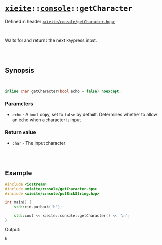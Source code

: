 # [`xieite`](../../README.md)`::`[`console`](../../docs/console.md)`::getCharacter`
Defined in header [`<xieite/console/getCharacter.hpp>`](../../include/xieite/console/getCharacter.hpp)

<br/>

Waits for and returns the next keypress input.

<br/><br/>

## Synopsis

<br/>

```cpp
inline char getCharacter(bool echo = false) noexcept;
```
### Parameters
- `echo` - A `bool` copy, set to `false` by default. Determines whether to allow an echo when a character is input
### Return value
- `char` - The input character

<br/><br/>

## Example
```cpp
#include <iostream>
#include <xieite/console/getCharacter.hpp>
#include <xieite/console/putBackString.hpp>

int main() {
	std::cin.putback('h');

	std::cout << xieite::console::getCharacter() << '\n';
}
```
Output:
```
h
```
